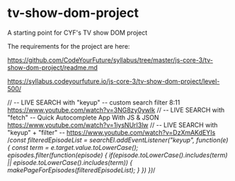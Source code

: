 # tv-show-dom-project

A starting point for CYF's TV show DOM project

The requirements for the project are here:

https://github.com/CodeYourFuture/syllabus/tree/master/js-core-3/tv-show-dom-project/readme.md

https://syllabus.codeyourfuture.io/js-core-3/tv-show-dom-project/level-500/

// -- LIVE SEARCH with "keyup" -- custom search filter 8:11 https://www.youtube.com/watch?v=3NG8zy0ywIk
// -- LIVE SEARCH with "fetch" -- Quick Autocomplete App With JS & JSON https://www.youtube.com/watch?v=1iysNUrI3lw
// -- LIVE SEARCH with "keyup" + "filter" -- https://www.youtube.com/watch?v=DzXmAKdEYIs
/*const filteredEpisodeList = searchEl.addEventListener("keyup", function(e) {
  const term = e.target.value.toLowerCase();
  episodes.filter(function(episode) {
    if(episode.toLowerCase().includes(term) ||
    episode.toLowerCase().includes(term)) {
      makePageForEpisodes(filteredEpisodeList);
    }
  })
})*/